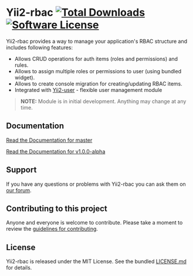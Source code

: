 # Yii2-rbac [![Total Downloads](https://img.shields.io/packagist/dt/dektrium/yii2-rbac.svg?style=flat-square)](https://packagist.org/packages/dektrium/yii2-rbac) [![Software License](https://img.shields.io/badge/license-MIT-brightgreen.svg?style=flat-square)](LICENSE.md)

Yii2-rbac provides a way to manage your application's RBAC structure and includes following features:

- Allows CRUD operations for auth items (roles and permissions) and rules.
- Allows to assign multiple roles or permissions to user (using bundled widget).
- Allows to create console migration for creating/updating RBAC items.
- Integrated with [Yii2-user](https://github.com/dektrium/yii2-user) - flexible user management module

> **NOTE:** Module is in initial development. Anything may change at any time.

## Documentation

[Read the Documentation for master](docs/README.md)

[Read the Documentation for v1.0.0-alpha](https://github.com/dektrium/yii2-user/blob/1.0.0-alpha/docs/README.md)

## Support

If you have any questions or problems with Yii2-rbac you can ask them on [our forum](http://dektrium.com).

## Contributing to this project

Anyone and everyone is welcome to contribute. Please take a moment to review the
[guidelines for contributing](.github/CONTRIBUTING.md).

## License

Yii2-rbac is released under the MIT License. See the bundled [LICENSE.md](LICENSE.md) for details.
